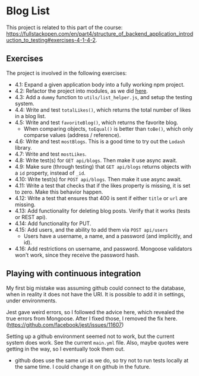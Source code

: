 
# Blog List

This project is related to this part of the course: https://fullstackopen.com/en/part4/structure_of_backend_application_introduction_to_testing#exercises-4-1-4-2.

## Exercises

The project is involved in the following exercises:
- 4.1: Expand a given application body into a fully working npm project.
- 4.2: Refactor the project into modules, as we did [here](https://fullstackopen.com/en/part4/structure_of_backend_application_introduction_to_testing#project-structure).
- 4.3: Add a `dummy` function to `utils/list_helper.js`, and setup the testing system.
- 4.4: Write and test `totalLikes()`, which returns the total number of likes in a blog list.
- 4.5: Write and test `favoriteBlog()`, which returns the favorite blog.
  - When comparing objects, `toEqual()` is better than `toBe()`, which only comparse values (address / reference).
- 4.6: Write and test `mostBlogs`. This is a good time to try out the `Lodash` library.
- 4.7: Write and test `mostLikes`.
- 4.8: Write test(s) for `GET api/blogs`. Then make it use async await.
- 4.9: Make sure (through testing) that `GET api/blogs` returns objects with a
       `id` property, instead of `_id`.
- 4.10: Write test(s) for `POST api/blogs`. Then make it use async await.
- 4.11: Write a test that checks that if the likes property is missing, it is set to zero.
        Make this behavior happen. 
- 4.12: Write a test that ensures that 400 is sent if either `title` or `url` are missing.
- 4.13: Add functionality for deleting blog posts. Verify that it works (tests or REST api).
- 4.14: Add functionality for PUT.
- 4.15: Add users, and the ability to add them via `POST api/users`
  - Users have a username, a name, and a password (and implicitly, and id).
- 4.16: Add restrictions on username, and password. Mongoose validators won't work,
        since they receive the password hash.

  


## Playing with continuous integration

My first big mistake was assuming github could connect to the database, when in
reality it does not have the URI. It is possible to add it in settings, under 
environments.

Jest gave weird errors, so I followed the advice here, which revealed the true
errors from Mongoose. After I fixed those, I removed the fix here.
(https://github.com/facebook/jest/issues/11607)

Setting up a github environment seemed not to work, but the current system
does work. See the current `main.yml` file. Also, maybe quotes were getting in
the way, so I eventually took them out.
- github does use the same uri as we do, so try not to run tests locally at the
  same time. I could change it on github in the future.